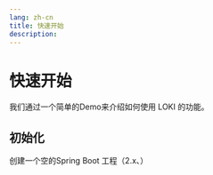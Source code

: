 ```yaml
---
lang: zh-cn
title: 快速开始
description: 
---
```

# 快速开始

我们通过一个简单的Demo来介绍如何使用 LOKI 的功能。

## 初始化
创建一个空的Spring Boot 工程（2.x、）